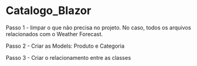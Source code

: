 # Catalogo_Blazor

Passo 1 - limpar o que não precisa no projeto. No caso, todos os arquivos relacionados com o Weather Forecast.

Passo 2 - Criar as Models: Produto e Categoria

Passo 3 - Criar o relacionamento entre as classes